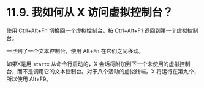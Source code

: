 # 11.9. 我如何从 X 访问虚拟控制台？

使用 Ctrl+Alt+Fn 切换回一个虚拟控制台。按 Ctrl+Alt+F1 返回到第一个虚拟控制台。

一旦到了一个文本控制台，使用 Alt+Fn 在它们之间移动。

如果X是用 `startx` 从命令行启动的，X 会话将附加到下一个未使用的虚拟控制台，而不是调用它的文本控制台。对于八个活动的虚拟终端，X 将运行在第九个，所以使用 Alt+F9。
